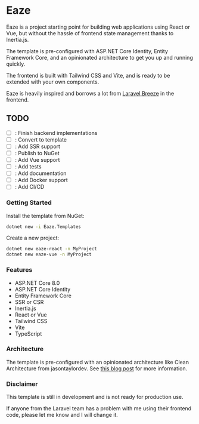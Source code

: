 # Eaze

Eaze is a project starting point for building web applications using React or Vue, but without the hassle of 
frontend state management thanks to Inertia.js.

The template is pre-configured with ASP.NET Core Identity, Entity Framework Core, 
and an opinionated architecture to get you up and running quickly.

The frontend is built with Tailwind CSS and Vite, and is ready to be extended with your own components.

Eaze is heavily inspired and borrows a lot from [Laravel Breeze](https://github.com/laravel/breeze) in the frontend.

## TODO

- [ ] : Finish backend implementations
- [ ] : Convert to template
- [ ] : Add SSR support
- [ ] : Publish to NuGet
- [ ] : Add Vue support
- [ ] : Add tests
- [ ] : Add documentation
- [ ] : Add Docker support
- [ ] : Add CI/CD

### Getting Started

Install the template from NuGet:

```bash
dotnet new -i Eaze.Templates
```

Create a new project:

```bash
dotnet new eaze-react -n MyProject
dotnet new eaze-vue -n MyProject
```

### Features

- ASP.NET Core 8.0
- ASP.NET Core Identity
- Entity Framework Core
- SSR or CSR
- Inertia.js
- React or Vue
- Tailwind CSS
- Vite
- TypeScript

### Architecture

The template is pre-configured with an opinionated architecture like Clean Architecture from jasontaylordev.
See [this blog post](https://jasontaylor.dev/clean-architecture-getting-started/) for more information.

### Disclaimer

This template is still in development and is not ready for production use.

If anyone from the Laravel team has a problem with me using their frontend code, please let me know and I will change it.
